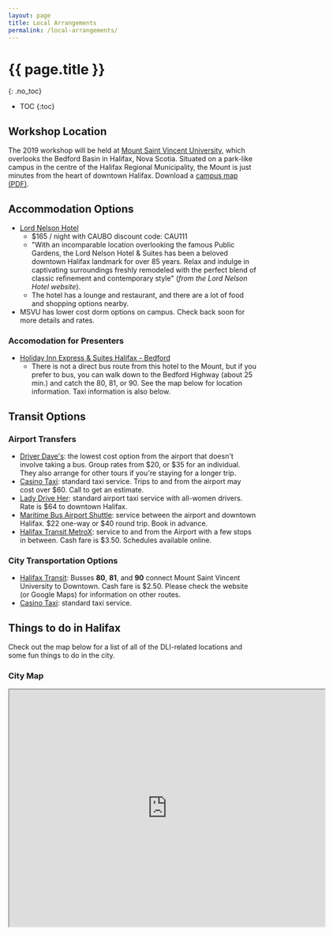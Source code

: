 ```yaml
---
layout: page
title: Local Arrangements
permalink: /local-arrangements/
---
```


# {{ page.title }}
{: .no_toc}

* TOC
{:toc}

## Workshop Location

The 2019 workshop will be held at [Mount Saint Vincent University](http://msvu.ca), which overlooks the Bedford Basin in Halifax, Nova Scotia. Situated on a park-like campus in the centre of the Halifax Regional Municipality, the Mount is just minutes from the heart of downtown Halifax. Download a [campus map (PDF)](/img/campus-map-2019-04-30.png).

## Accommodation Options

- [Lord Nelson Hotel](https://lordnelsonhotel.ca/)
   - $165 / night with CAUBO discount code: CAU111
   - "With an incomparable location overlooking the famous Public Gardens, the Lord Nelson Hotel & Suites has been a beloved downtown Halifax landmark for over 85 years. Relax and indulge in captivating surroundings freshly remodeled with the perfect blend of classic refinement and contemporary style" (*from the Lord Nelson Hotel website*).
   - The hotel has a lounge and restaurant, and there are a lot of food and shopping options nearby.
- MSVU has lower cost dorm options on campus. Check back soon for more details and rates.

### Accomodation for Presenters

- [Holiday Inn Express & Suites Halifax - Bedford](http://www.hiexhalifax.com)
   - There is not a direct bus route from this hotel to the Mount, but if you prefer to bus, you can walk down to the Bedford Highway (about 25 min.) and catch the 80, 81, or 90. See the map below for location information. Taxi information is also  below. 

## Transit Options

### Airport Transfers

- [Driver Dave's](https://driverdaves.com/): the lowest cost option from the airport that doesn't involve taking a bus. Group rates from $20, or $35 for an individual. They also arrange for other tours if you're staying for a longer trip.
- [Casino Taxi](https://www.casinotaxi.ca/): standard taxi service. Trips to and from the airport may cost over $60. Call to get an estimate.
- [Lady Drive Her](http://ladydriveher.com/): standard airport taxi service with all-women drivers. Rate is $64 to downtown Halifax.
- [Maritime Bus Airport Shuttle](https://maritimebus.com/halifax-airport-shuttle/): service between the airport and downtown Halifax. $22 one-way or $40 round trip. Book in advance.
- [Halifax Transit MetroX](https://www.halifax.ca/transportation/halifax-transit/routes-schedules/metrox-service): service to and from the Airport with a few stops in between. Cash fare is $3.50. Schedules available online.

### City Transportation Options

- [Halifax Transit](https://www.halifax.ca/transportation/halifax-transit): Busses **80**, **81**, and **90** connect Mount Saint Vincent University to Downtown. Cash fare is $2.50. Please check the website (or Google Maps) for information on other routes.
- [Casino Taxi](https://www.casinotaxi.ca/): standard taxi service.

## Things to do in Halifax

Check out the map below for a list of all of the DLI-related locations and some fun things to do in the city.
     
### City Map

<iframe src="https://www.google.com/maps/d/embed?mid=19LLj6Muu9y0qKEXuaeLHsc3MO_HSlkqH" width="640" height="480"></iframe>


